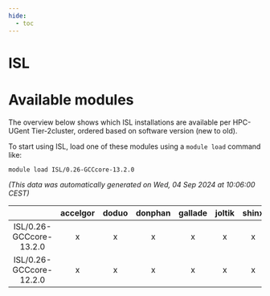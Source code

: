 ```yaml
---
hide:
  - toc
---
```


ISL
===

# Available modules


The overview below shows which ISL installations are available per HPC-UGent Tier-2cluster, ordered based on software version (new to old).

To start using ISL, load one of these modules using a `module load` command like:

```shell
module load ISL/0.26-GCCcore-13.2.0
```

*(This data was automatically generated on Wed, 04 Sep 2024 at 10:06:00 CEST)*  

| |accelgor|doduo|donphan|gallade|joltik|shinx|skitty|
| :---: | :---: | :---: | :---: | :---: | :---: | :---: | :---: |
|ISL/0.26-GCCcore-13.2.0|x|x|x|x|x|x|x|
|ISL/0.26-GCCcore-12.2.0|x|x|x|x|x|x|x|
